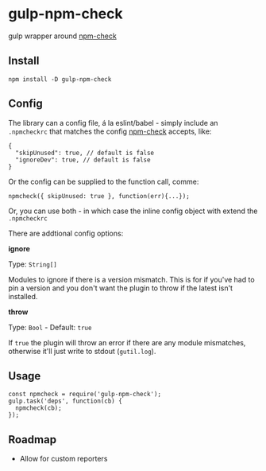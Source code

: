 # gulp-npm-check
gulp wrapper around [npm-check](https://github.com/dylang/npm-check)

## Install
`npm install -D gulp-npm-check`

## Config
The library can a config file, á la eslint/babel - simply include an `.npmcheckrc` that matches the config [npm-check](https://github.com/dylang/npm-check) accepts, like:

```
{
  "skipUnused": true, // default is false
  "ignoreDev": true, // default is false
}
```

Or the config can be supplied to the function call, comme:
```
npmcheck({ skipUnused: true }, function(err){...});
```

Or, you can use both - in which case the inline config object with extend the `.npmcheckrc`

There are addtional config options:

**ignore**

Type: `String[]`

Modules to ignore if there is a version mismatch. This is for if you've had to pin a version and you don't want the plugin to throw if the latest isn't installed.

**throw**

Type: `Bool` - Default: `true`

If `true` the plugin will throw an error if there are any module mismatches, otherwise it'll just write to stdout (`gutil.log`).

## Usage
```
const npmcheck = require('gulp-npm-check');
gulp.task('deps', function(cb) {
  npmcheck(cb);
});
```

## Roadmap
* Allow for custom reporters
